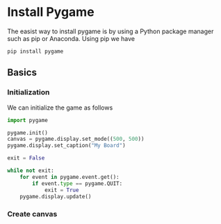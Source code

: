 # Install Pygame
The easist way to install pygame is by using a Python package manager such as pip or Anaconda. Using pip we have
```Shell
pip install pygame
```
## Basics
### Initialization
We can initialize the game as follows
```Python
import pygame

pygame.init()
canvas = pygame.display.set_mode((500, 500))
pygame.display.set_caption("My Board")

exit = False

while not exit:
    for event in pygame.event.get():
        if event.type == pygame.QUIT:
            exit = True
    pygame.display.update()
```
### Create canvas
```Python
```

```Python
```

```Python
```

```Python
```

```Python
```

```Python
```
